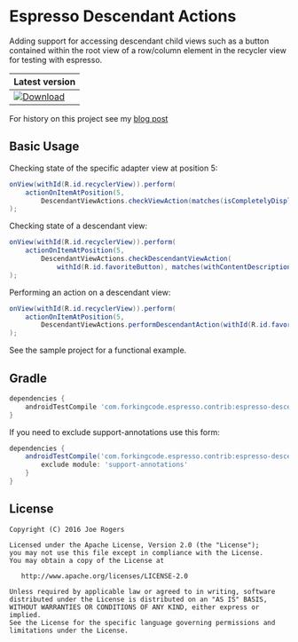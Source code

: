 # Espresso Descendant Actions

Adding support for accessing descendant child views such as a button contained within the root view
of a row/column element in the recycler view for testing with espresso. 

| Latest version                                                                                                                                                                                                                             |
|----------------------------------------------------------------------------------------------------------------------------------------------------------------------------------------------------------------------------------------------------------------------|
| [ ![Download](https://maven-badges.herokuapp.com/maven-central/com.forkingcode.espresso.contrib/espresso-descendant-actions/badge.svg?subject=espresso-descendant-actions) ](https://maven-badges.herokuapp.com/maven-central/com.forkingcode.espresso.contrib/espresso-descendant-actions) |

For history on this project see my [blog post](http://blog.forkingcode.com/2016/06/espresso-and-recyclerview.html)

Basic Usage
-----------

Checking state of the specific adapter view at position 5:

```java
onView(withId(R.id.recyclerView)).perform(
    actionOnItemAtPosition(5,
        DescendantViewActions.checkViewAction(matches(isCompletelyDisplayed())))
);
```

Checking state of a descendant view:

```java
onView(withId(R.id.recyclerView)).perform(
    actionOnItemAtPosition(5,
        DescendantViewActions.checkDescendantViewAction(
            withId(R.id.favoriteButton), matches(withContentDescription(R.string.favorite))))
);
```


Performing an action on a descendant view:

```java
onView(withId(R.id.recyclerView)).perform(
    actionOnItemAtPosition(5,
        DescendantViewActions.performDescendantAction(withId(R.id.favoriteButton), click()))
);
```

See the sample project for a functional example.


Gradle
------

```groovy
dependencies {
    androidTestCompile 'com.forkingcode.espresso.contrib:espresso-descendant-actions:{version}'
}
```

If you need to exclude support-annotations use this form:

```groovy
dependencies {
    androidTestCompile('com.forkingcode.espresso.contrib:espresso-descendant-actions:{version}') {
        exclude module: 'support-annotations'
    }
}
```


License
-------

    Copyright (C) 2016 Joe Rogers

    Licensed under the Apache License, Version 2.0 (the "License");
    you may not use this file except in compliance with the License.
    You may obtain a copy of the License at

       http://www.apache.org/licenses/LICENSE-2.0

    Unless required by applicable law or agreed to in writing, software
    distributed under the License is distributed on an "AS IS" BASIS,
    WITHOUT WARRANTIES OR CONDITIONS OF ANY KIND, either express or implied.
    See the License for the specific language governing permissions and
    limitations under the License.
    
